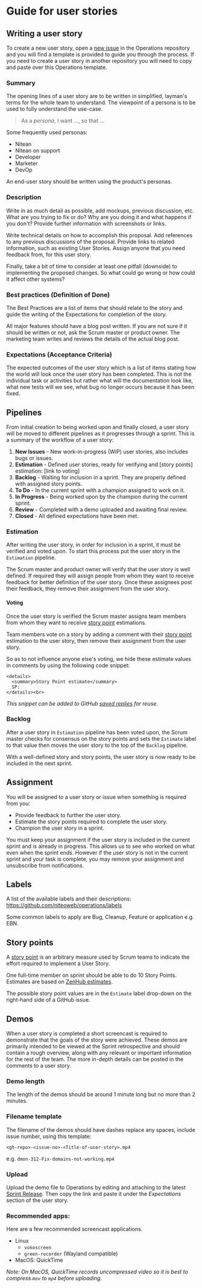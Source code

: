 # Guide for user stories

## Writing a user story

To create a new user story, open a [new issue][Operations new issue] in the Operations repository and you will find a template is provided to guide you through the process. If you need to create a user story in another repository you will need to copy and paste over this Operations template.

### Summary

The opening lines of a user story are to be written in simplified, layman's terms for the whole team to understand. The viewpoint of a persona is to be used to fully understand the use-case.

 > As a *persona*, I want ..., so that ...

Some frequently used personas:

 * Nitean
 * Nitean on support
 * Developer
 * Marketer
 * DevOp

An end-user story should be written using the product's personas.

### Description

Write in as much detail as possible, add mockups, previous discussion, etc.
What are you trying to fix or do? Why are you doing it and what happens if you don't? Provide further information with screenshots or links.

Write technical details on how to accomplish this proposal. Add references to any previous discussions of the proposal. Provide links to related information, such as existing User Stories. Assign anyone that you need feedback from, for this user story.

Finally, take a bit of time to consider at least one pitfall (downside) to implementing the proposed changes. So what could go wrong or how could it affect other systems?

### Best practices (Definition of Done)

The Best Practices are a list of items that should relate to the story and guide the writing of the Expectations for completion of the story.

All major features should have a blog post written. If you are not sure if it should be written or not, ask the Scrum master or product owner. The marketing team writes and reviews the details of the actual blog post.

### Expectations (Acceptance Criteria)

The expected outcomes of the user story which is a list of items stating how the world will look once the user story has been completed. This is not the individual
 task or activities but rather what will the documentation look like, what new tests will we see, what bug no longer occurs because it has been fixed.


## Pipelines

From initial creation to being worked upon and finally closed, a user story will be moved to different pipelines as it progresses through a sprint. This is a summary of the workflow of a user story:

1. **New Issues** - New work-in-progress (WiP) user stories, also includes bugs or issues.
1. **Estimation** - Defined user stories, ready for verifying and [story points] estimation: [link to voting]
1. **Backlog** - Waiting for inclusion in a sprint. They are properly defined with assigned story points.
1. **To Do** - In the current sprint with a champion assigned to work on it.
1. **In Progress** - Being worked upon by the champion during the current sprint.
1. **Review** - Completed with a demo uploaded and awaiting final review.
1. **Closed** - All defined expectations have been met.

### Estimation

After writing the user story, in order for inclusion in a sprint, it must be verified and voted upon. To start this process put the user story in the `Estimation` pipeline.

The Scrum master and product owner will verify that the user story is well defined. If required they will assign people from whom they want to receive feedback for better definition of the user story. Once these assignees post their feedback, they remove their assignment from the user story.

#### Voting

Once the user story is verified the Scrum master assigns team members from whom they want to receive [story point](#story-points) estimations.

Team members vote on a story by adding a comment with their [story point](#story-points) estimation to the user story, then remove their assignment from the user story.

So as to not influence anyone else's voting, we hide these estimate values in comments by using the following code snippet:

```
<details>
  <summary>Story Point estimate</summary>
  SP:
</details><br>
```

*This snippet can be added to GitHub [saved replies](https://github.com/settings/replies) for reuse.*

### Backlog

After a user story in `Estimation` pipeline has been voted upon, the Scrum master checks for consensus on the story points and sets the `Estimate` label to that value then moves the user story to the top of the `Backlog` pipeline.

With a well-defined story and story points, the user story is now ready to be included in the next sprint.


## Assignment

You will be assigned to a user story or issue when something is required from you:

- Provide feedback to further the user story.
- Estimate the story points required to complete the user story.
- Champion the user story in a sprint.

You must keep your assignment if the user story is included in the current sprint and is already in progress. This allows us to see who worked on what even when the sprint ends. However if the user story is not in the current sprint and your task is complete, you may remove your assignment and unsubscribe from notifications.


## Labels

A list of the available labels and their descriptions:
https://github.com/niteoweb/operations/labels

Some common labels to apply are Bug, Cleanup, Feature or application e.g. EBN.


## Story points

A [story point](https://agilefaq.wordpress.com/2007/11/13/what-is-a-story-point/) is an arbitrary measure used by Scrum teams to indicate the effort required to implement a User Story.

One full-time member on sprint should be able to do 10 Story Points. Estimates are based on [ZenHub estimates](https://www.zenhub.com/blog/software-estimates/).

The possible story point values are in the `Estimate` label drop-down on the right-hand side of a GitHub issue.


## Demos

When a user story is completed a short screencast is required to demonstrate that the goals of the story were achieved. These demos are primarily intended to be viewed at the Sprint retrospective and should contain a rough overview, along with any relevant or important information for the rest of the team. The more in-depth details can be posted in the comments to a user story.

### Demo length

The length of the demos should be around 1 minute long but no more than 2 minutes.

### Filename template

The filename of the demos should have dashes replace any spaces, include issue number, using this template:

`<gh-repo>-<issue-no>-<Title-of-user-story>.mp4`

e.g. `dmon-312-Fix-domains-not-working.mp4`

### Upload

Upload the demo file to Operations by editing and attaching to the latest [Sprint Release]. Then copy the link and paste it under the *Expectations* section of the user story.

### Recommended apps:

Here are a few recommended screencast applications.

 * Linux
    * `vokoscreen`
    * `green-recorder` (Wayland compatible)
 * MacOS: QuickTime

*Note: On MacOS, QuickTime records uncompressed video so it is best to compress `mov` to `mp4` before uploading.*


[Marketing Personas]: https://intra.niteo.co/operations/personas
[Sprint Release]: https://github.com/niteoweb/operations/releases/tag/sprint_13
[Operations new issue]: https://github.com/niteoweb/operations/issues/new
